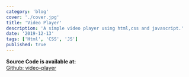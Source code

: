 ```yaml
---
category: 'blog'
cover: './cover.jpg'
title: 'Video Player'
description: 'A simple video player using html,css and javascript.'
date: '2019-12-13'
tags: ['Html', 'CSS', 'JS']
published: true
---
```


**Source Code is available at:**<br>
[Github: video-player](https://github.com/Pusendra/video-player)


